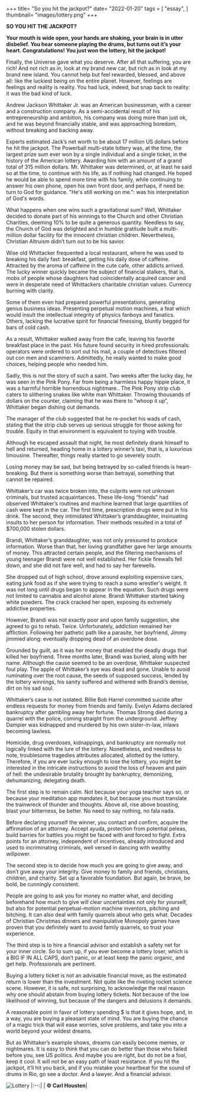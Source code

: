 +++
title= "So you hit the jackpot?"
date= "2022-01-20"
tags = [
    "essay",
]
thumbnail= "images/lottery.png"
+++

**SO YOU HIT THE JACKPOT?**

**Your mouth is wide open, your hands are shaking, your brain is in utter disbelief. You hear someone playing the drums, but turns out it’s your heart. Congratulations! You just won the lottery, hit the jackpot!**

Finally, the Universe gave what you deserve. After all that suffering, you are rich! And not rich as in, look at my brand new car, but rich as in look at my brand new island. You cannot help but feel rewarded, blessed, and above all: like the luckiest being on the entire planet. However, feelings are feelings and reality is reality. You had luck, indeed, but snap back to reality: it was the bad kind of luck.

Andrew Jackson Whittaker Jr. was an American businessman, with a career and a construction company. As a semi-accidental result of his entrepreneurship and ambition, his company was doing more than just ok, and he was beyond financially stable, and was approaching boredom, without breaking and backing away.

Experts estimated Jack’s net worth to be about 17 million US dollars before he hit the jackpot. The Powerball multi-state lottery was, at the time, the largest prize sum ever won by a single individual and a single ticket, in the history of the American lottery. Awarding him with an amount of a grand total of 315 million dollars. Mr. Whittaker was determined, or, at least he said so at the time, to continue with his life, as if nothing had changed. He hoped he would be able to spend more time with his family, while continuing to answer his own phone, open his own front door, and perhaps, if need be: turn to God for guidance. "He's still working on me.": was his interpretation of God's words.

What happens when one wins such a gravitational sum? Well, Whittaker decided to donate part of his winnings to the Church and other Christian Charities, deeming 10% to be quite a generous quantity. Needless to say, the Church of God was delighted and in humble gratitude built a multi-million dollar facility for the innocent christian children. Nevertheless, Christian Altruism didn’t turn out to be his savior.

Wise old Whittacker frequented a local restaurant, where he was used to breaking his daily fast: breakfast, getting his daily dose of caffeine. Attracted by the aroma of caffeine in the cute cafe, other addicts arrived. The lucky winner quickly became the subject of financial stalkers, that is, mobs of people whose daughters had coincidentally acquired cancer and were in desperate need of Whittackers charitable christian values. Currency burning with clarity.

Some of them even had prepared powerful presentations, generating genius business ideas. Presenting perpetual motion machines, a feat which would insult the intellectual integrity of physics fanboys and fanatics. Others, lacking the lucrative spirit for financial finessing, bluntly begged for bars of cold cash.

As a result, Whittaker walked away from the cafe, leaving his favorite breakfast place in the past. His future found security in hired professionals: operators were ordered to sort out his mail, a couple of detectives filtered out con men and scammers. Admittedly, he really wanted to make good choices, helping people who needed him.

Sadly, this is not the story of such a saint. Two weeks after the lucky day, he was seen in the Pink Pony. Far from being a harmless happy hippie place, it was a harmful horrible horrendous nightmare.. The Pink Pony strip club caters to slithering snakes like white man Whittaker. Throwing thousands of dollars on the counter, claiming that he was there to “whoop it up”, Whittaker began dishing out demands.

The manager of the club suggested that he re-pocket his wads of cash, stating that the strip club serves up serious struggle for those asking for trouble. Equity in that environment is equivalent to toying with trouble.

Although he escaped assault that night, he most definitely drank himself to hell and returned, heading home in a lottery winner’s taxi, that is, a luxurious limousine. Thereafter, things really started to go severely south.

Losing money may be sad, but being betrayed by so-called friends is heart-breaking. But there is something worse than betrayal, something that cannot be repaired.

Whittaker’s car was twice broken into, the culprits were not unknown criminals, but trusted acquaintances. These life-long “friends” had observed Whittaker’s routines and machine learned that large quantities of cash were kept in the car. The first time, prescription drugs were put in his drink. The second, they intimidated Whittaker’s granddaughter, insinuating insults to her person for information. Their methods resulted in a total of \$700,000 stolen dollars.

Brandi, Whittaker’s granddaughter, was not only pressured to produce information. Worse than that, her loving grandfather gave her large amounts of money. This attracted certain people, and the filtering mechanisms of young teenager Brandi were not well established. Her fickle firewalls fell down, and she did not fare well, and had to say her farewells.

She dropped out of high school, drove around exploiting expensive cars, eating junk food as if she were trying to reach a sumo wrestler's weight. It was not long until drugs began to appear in the equation. Such drugs were not limited to cannabis and alcohol alone. Brandi Whittaker started taking white powders. The crack cracked her open, exposing its extremely addictive properties.

However, Brandi was not exactly poor and upon family suggestion, she agreed to go to rehab. Twice. Unfortunately, addiction remained her affliction. Following her pathetic path like a parasite, her boyfriend, Jimmy jimmied along: eventually dropping dead of an overdone dose.

Grounded by guilt, as it was her money that enabled the deadly drugs that killed her boyfriend. Three months later, Brandi was buried, along with her name. Although the cause seemed to be an overdose, Whittaker suspected foul play. The apple of Whittaker’s eye was dead and gone. Unable to avoid ruminating over the root cause, the seeds of supposed success, lended by the lottery winnings, his sanity suffered and withered with Brandi’s demise, dirt on his sad soul.

Whittaker’s case is not isolated. Billie Bob Harrel committed suicide after endless requests for money from friends and family. Evelyn Adams declared bankruptcy after gambling away her fortune. Thomas Strong died during a quarrel with the police, coming straight from the underground. Jeffrey Dampier was kidnapped and murdered by his own sister-in-law, inlaws becoming lawless.

Homicide, drug overdoses, kidnappings, and bankruptcy are normally not logically linked with the lure of the lottery. Nonetheless, and needless to note, troublesome tragedies attributes allocated, allotted by the lottery. Therefore, if you are ever lucky enough to lose the lottery, you might be interested in the intricate instructions to avoid the loss of heaven and pain of hell: the undesirable brutality brought by bankruptcy, demonizing, dehumanizing, delegating death.

The first step is to remain calm. Not because your yoga teacher says so, or because your meditation app mandates it, but because you must translate the trainwreck of thunder and thoughts. Above all, rise above boasting, blast your bitterness, be better. No need to say nothing, no fala nada.

Before declaring yourself the winner, you contact and confirm, acquire the affirmation of an attorney. Accept ayuda, protection from potential peleas, build barries for battles you might be faced with and forced to fight. Extra points for an attorney, independent of incentives, already introduced and used to incriminating criminals, well versed in dancing with wealthy willpower.

The second step is to decide how much you are going to give away, and don’t give away your integrity. Give money to family and friends, christians, children, and charity. Set up a favorable foundation. But again, be brave, be bold, be cunningly consistent.

People are going to ask you for money no matter what, and deciding beforehand how much to give will clear uncertainties not only for yourself, but also for potential perpetual-motion machine inventors, pitching and bitching. It can also deal with family quarrels about who gets what. Decades of Christian Christmas dinners and manipulative Monopoly games have proven that you definitely want to avoid family quarrels, so trust your experience.

The third step is to hire a financial advisor and establish a safety net for your inner circle. So to sum up, if you ever become a lottery loser, which is a BIG IF IN ALL CAPS, don’t panic, or at least keep the panic organic, and get help. Professionals are pertinent.

Buying a lottery ticket is not an advisable financial move, as the estimated return is lower than the investment. Not quite like the riveting rocket science scene. However, it is safe, not surprising, to acknowledge the real reason why one should abstain from buying lottery tickets. Not because of the low likelihood of winning, but because of the dangers and delusions it demands.

A reasonable point in favor of lottery spending \$ is that it gives hope, and, in a way, you are buying a pleasant state of mind. You are buying the chance of a magic trick that will ease worries, solve problems, and take you into a world beyond your wildest dreams.

But as Whittaker’s example shows, dreams can easily become memes, or nightmares. It is easy to think that you can do better than those who failed before you, see US politics. And maybe you are right, but do not be a fool, keep it cool. It will not be an easy path of least resistance. If you hit the jackpot, it’ll hit you back, and if you mistake your heartbeat for the sound of drums in Rio, go see a doctor. And a lawyer. And a financial advisor.



![Lottery](/images/lottery.png)
|:--:|
| <b>:copyright: Carl Housten</b>|